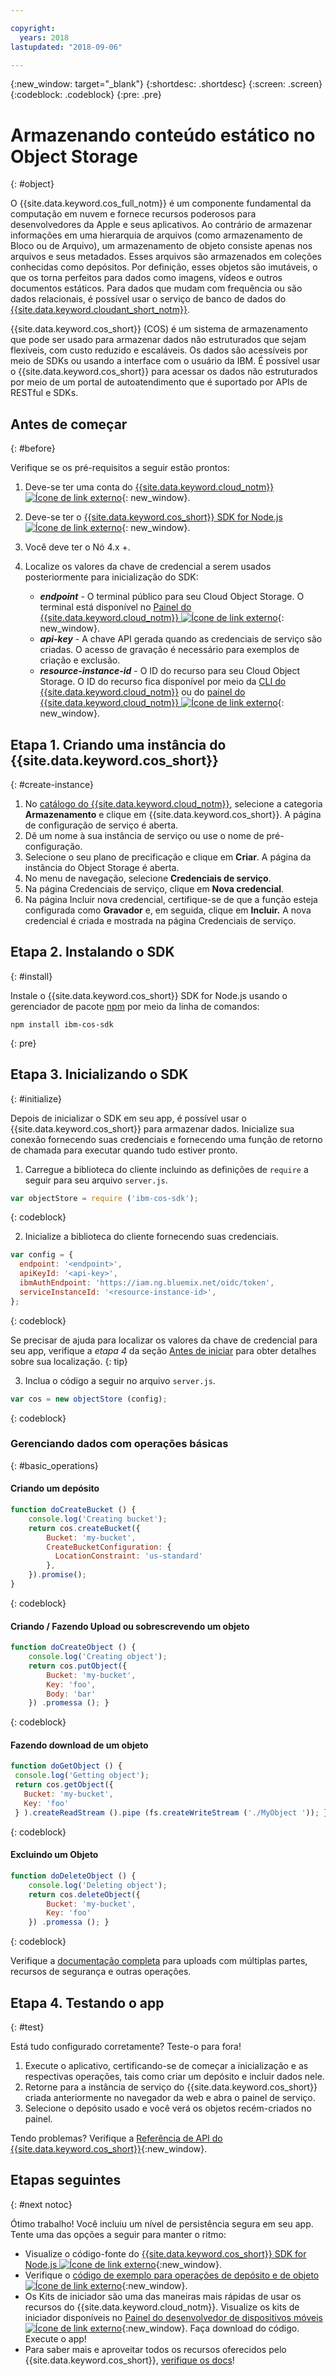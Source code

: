 ```yaml
---

copyright:
  years: 2018
lastupdated: "2018-09-06"

---
```

{:new_window: target="_blank"}
{:shortdesc: .shortdesc}
{:screen: .screen}
{:codeblock: .codeblock}
{:pre: .pre}

# Armazenando conteúdo estático no Object Storage
{: #object}

<!-- Sample Code for the SDK: https://github.com/ibm/ibm-cos-sdk-js#example-code -->

<!-- More sample code: https://console.bluemix.net/docs/services/cloud-object-storage/libraries/node.html#using-node-js -->

<!-- Object storage tutorial under the Storing and sharing data topicgroup:
https://console.bluemix.net/docs/services/cloud-object-storage/about-cos.html#about-ibm-cloud-object-storage -->

O {{site.data.keyword.cos_full_notm}} é um componente fundamental da computação em nuvem e fornece recursos poderosos para desenvolvedores da Apple e seus aplicativos. Ao contrário de armazenar informações em uma hierarquia de arquivos (como armazenamento de Bloco ou de Arquivo), um armazenamento de objeto consiste apenas nos arquivos e seus metadados. Esses arquivos são armazenados em coleções conhecidas como depósitos. Por definição, esses objetos são imutáveis, o que os torna perfeitos para dados como imagens, vídeos e outros documentos estáticos. Para dados que mudam com frequência ou são dados relacionais, é possível usar o serviço de banco de dados do [{{site.data.keyword.cloudant_short_notm}}](/docs/node/cloudant.html).

{{site.data.keyword.cos_short}} (COS) é um sistema de armazenamento que pode ser usado para armazenar dados não estruturados que sejam flexíveis, com custo reduzido e escaláveis. Os dados são acessíveis por meio de SDKs ou usando a interface com o usuário da IBM. É possível usar o {{site.data.keyword.cos_short}} para acessar os dados não estruturados por meio de um portal de autoatendimento que é suportado por APIs de RESTful e SDKs.

## Antes de começar
{: #before}

Verifique se os pré-requisitos a seguir estão prontos:
1. Deve-se ter uma conta do [{{site.data.keyword.cloud_notm}} ![Ícone de link externo](../icons/launch-glyph.svg "Ícone de link externo")](https://console.bluemix.net/registration/?target=%2Fdeveloper%2Fappservice%2Fcreate-app){: new_window}.
2. Deve-se ter o [{{site.data.keyword.cos_short}} SDK for Node.js ![Ícone de link externo](../icons/launch-glyph.svg "Ícone de link externo")](https://github.com/ibm/ibm-cos-sdk-js){: new_window}.
3. Você deve ter o Nó 4.x +.
4. Localize os valores da chave de credencial a serem usados posteriormente para inicialização do SDK:

    * _**endpoint**_ - O terminal público para seu Cloud Object Storage. O terminal está disponível no [Painel do {{site.data.keyword.cloud_notm}} ![Ícone de link externo](../icons/launch-glyph.svg "Ícone de link externo")](https://console.bluemix.net/dashboard/apps){: new_window}.
    * _**api-key**_ - A chave API gerada quando as credenciais de serviço são criadas. O acesso de gravação é necessário para exemplos de criação e exclusão.
    * _**resource-instance-id**_ - O ID do recurso para seu Cloud Object Storage. O ID do recurso fica disponível por meio da [CLI do {{site.data.keyword.cloud_notm}}](../cli/index.html) ou do [painel do {{site.data.keyword.cloud_notm}} ![Ícone de link externo](../icons/launch-glyph.svg "Ícone de link externo")](https://console.bluemix.net/dashboard/apps){: new_window}.

## Etapa 1. Criando uma instância do  {{site.data.keyword.cos_short}}
{: #create-instance}

1. No [catálogo do {{site.data.keyword.cloud_notm}}](https://console.bluemix.net/catalog/), selecione a categoria **Armazenamento** e clique em {{site.data.keyword.cos_short}}. A página de configuração de serviço é aberta.
2. Dê um nome à sua instância de serviço ou use o nome de pré-configuração.
3. Selecione o seu plano de precificação e clique em **Criar**. A página da instância do Object Storage é aberta.
4. No menu de navegação, selecione **Credenciais de serviço**.
5. Na página Credenciais de serviço, clique em **Nova credencial**.
6. Na página Incluir nova credencial, certifique-se de que a função esteja configurada como **Gravador** e, em seguida, clique em **Incluir.** A nova credencial é criada e mostrada na página Credenciais de serviço.

## Etapa 2. Instalando o SDK
{: #install}

Instale o {{site.data.keyword.cos_short}} SDK for Node.js usando o gerenciador de pacote [npm](https://nodejs.org/) por meio da linha de comandos:
```
npm install ibm-cos-sdk
```
{: pre}

## Etapa 3. Inicializando o SDK
{: #initialize}

Depois de inicializar o SDK em seu app, é possível usar o {{site.data.keyword.cos_short}} para armazenar dados. Inicialize sua conexão fornecendo suas credenciais e fornecendo uma função de retorno de chamada para executar quando tudo estiver pronto.

1. Carregue a biblioteca do cliente incluindo as definições de `require` a seguir para seu arquivo `server.js`.
  ```js
  var objectStore = require ('ibm-cos-sdk');
  ```
  {: codeblock}

2. Inicialize a biblioteca do cliente fornecendo suas credenciais.
  ```js
  var config = {
    endpoint: '<endpoint>',
    apiKeyId: '<api-key>',
    ibmAuthEndpoint: 'https://iam.ng.bluemix.net/oidc/token',
    serviceInstanceId: '<resource-instance-id>',
  };
  ```
  {: codeblock}

  Se precisar de ajuda para localizar os valores da chave de credencial para seu app, verifique a *etapa 4* da seção [Antes de iniciar](object_storage.html#before) para obter detalhes sobre sua localização.
  {: tip}

3. Inclua o código a seguir no arquivo `server.js`.
  ```js
  var cos = new objectStore (config);
  ```
  {: codeblock}

### Gerenciando dados com operações básicas
{: #basic_operations}
<!--Borrowed from https://github.com/ibm/ibm-cos-sdk-js#example-code-->

#### Criando um depósito
```js
function doCreateBucket () {
    console.log('Creating bucket');
    return cos.createBucket({
        Bucket: 'my-bucket',
        CreateBucketConfiguration: {
          LocationConstraint: 'us-standard'
        },
    }).promise();
}
```
{: codeblock}

#### Criando / Fazendo Upload ou sobrescrevendo um objeto
```js
function doCreateObject () {
    console.log('Creating object');
    return cos.putObject({
        Bucket: 'my-bucket',
        Key: 'foo',
        Body: 'bar'
    }) .promessa (); }
```
{: codeblock}

#### Fazendo download de um objeto
<!-- Verify this snippet with Nick when he returns from vacation -->
```js
function doGetObject () {
 console.log('Getting object');
 return cos.getObject({
   Bucket: 'my-bucket',
   Key: 'foo'
 } ).createReadStream ().pipe (fs.createWriteStream ('./MyObject ')); }
```
{: codeblock}

#### Excluindo um Objeto
```js
function doDeleteObject () {
    console.log('Deleting object');
    return cos.deleteObject({
        Bucket: 'my-bucket',
        Key: 'foo'
    }) .promessa (); }
```
{: codeblock}

Verifique a [documentação completa](/docs/services/cloud-object-storage/libraries/node.html#using-node-js) para uploads com múltiplas partes, recursos de segurança e outras operações.

## Etapa 4. Testando o app
{: #test}

Está tudo configurado corretamente? Teste-o para fora!

1. Execute o aplicativo, certificando-se de começar a inicialização e as respectivas operações, tais como criar um depósito e incluir dados nele.
2. Retorne para a instância de serviço do {{site.data.keyword.cos_short}} criada anteriormente no navegador da web e abra o painel de serviço.
3. Selecione o depósito usado e você verá os objetos recém-criados no painel.

Tendo problemas? Verifique a [Referência de API do {{site.data.keyword.cos_short}}](/docs/services/cloud-object-storage/api-reference/about-api.html){:new_window}.

## Etapas seguintes
{: #next notoc}

Ótimo trabalho! Você incluiu um nível de persistência segura em seu app. Tente uma das opções a seguir para manter o ritmo:

* Visualize o código-fonte do [{{site.data.keyword.cos_short}} SDK for Node.js ![Ícone de link externo](../icons/launch-glyph.svg "Ícone de link externo")](https://github.com/ibm/ibm-cos-sdk-js){:new_window}.
* Verifique o [código de exemplo para operações de depósito e de objeto ![Ícone de link externo](../icons/launch-glyph.svg "Ícone de link externo")](https://github.com/ibm/ibm-cos-sdk-js#example-code){:new_window}.
* Os Kits de iniciador são uma das maneiras mais rápidas de usar os recursos do {{site.data.keyword.cloud_notm}}. Visualize os kits de iniciador disponíveis no [Painel do desenvolvedor de dispositivos móveis ![Ícone de link externo](../icons/launch-glyph.svg "Ícone de link externo")](https://console.bluemix.net/developer/mobile/dashboard){:new_window}. Faça download do código. Execute o app!
* Para saber mais e aproveitar todos os recursos oferecidos pelo {{site.data.keyword.cos_short}}, [verifique os docs](/docs/services/cloud-object-storage/about-cos.html)!
